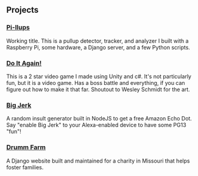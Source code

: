 ## Projects

### [Pi-llups](http://pullups.mdowd.me/)

Working title. This is a pullup detector, tracker, and analyzer I built with a Raspberry Pi, some hardware, a Django server, and a few Python scripts.

### [Do It Again!](http://www.kongregate.com/games/sadmowd/do-it-again)

This is a 2 star video game I made using Unity and c#. It's not particularly fun, but it is a video game. Has a boss battle and everything, if you can figure out how to make it that far. Shoutout to Wesley Schmidt for the art.

### [Big Jerk](https://www.amazon.com/dp/B07349SDZG/)

A random insult generator built in NodeJS to get a free Amazon Echo Dot. Say "enable Big Jerk" to your Alexa-enabled device to have some PG13 "fun"!

### [Drumm Farm](http://www.drummfarm.org/)

A Django website built and maintained for a charity in Missouri that helps foster families.
